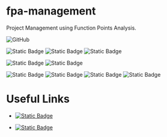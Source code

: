 # fpa-management

Project Management using Function Points Analysis.

![GitHub](https://img.shields.io/github/license/LVRodrigues/apf-calc)

![Static Badge](https://img.shields.io/badge/postgresql-16-blue?logo=postgresql)
![Static Badge](https://img.shields.io/badge/RLS-yellow)
![Static Badge](https://img.shields.io/badge/Multi_Tennant-yellow)


![Static Badge](https://img.shields.io/badge/rust-1.73-blue?logo=rust)
![Static Badge](https://img.shields.io/badge/REST_API-yellow)

![Static Badge](https://img.shields.io/badge/angular-16-blue?logo=angular) 
![Static Badge](https://img.shields.io/badge/SAAS-yellow)
![Static Badge](https://img.shields.io/badge/NGXecharts-yellow)
![Static Badge](https://img.shields.io/badge/RSA-yellow)

# Useful Links

* [![Static Badge](https://img.shields.io/badge/User_Manual-blue)](https://github.com/LVRodrigues/apf-calc/wiki/User-Manual)

* [![Static Badge](https://img.shields.io/badge/Function_Point_Analisys-blue)](https://ifpug.org/ifpug-standards/fpa)